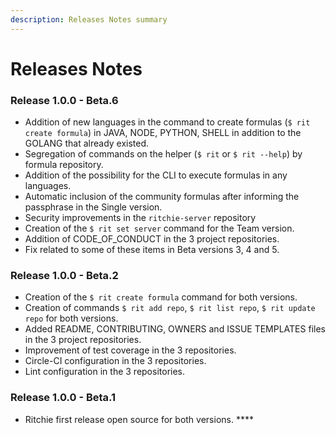 ```yaml
---
description: Releases Notes summary
---
```


# Releases Notes

### **Release 1.0.0 - Beta.6**

* Addition of new languages in the command to create formulas \(`$ rit create formula`\) in JAVA, NODE, PYTHON, SHELL in addition to the GOLANG that already existed.
* Segregation of commands on the helper \(`$ rit` or `$ rit --help`\) by formula repository.
* Addition of the possibility for the CLI to execute formulas in any languages.
* Automatic inclusion of the community formulas after informing the passphrase in the Single version.
* Security improvements in the `ritchie-server` repository
* Creation of the `$ rit set server` command for the Team version.
* Addition of CODE\_OF\_CONDUCT in the 3 project repositories.
* Fix related to some of these items in Beta versions 3, 4 and 5. 

### **Release 1.0.0 - Beta.2**

* Creation of the `$ rit create formula` command for both versions.
* Creation of commands  `$ rit add repo`, `$ rit list repo`, `$ rit update repo` for both versions.
* Added README, CONTRIBUTING, OWNERS and ISSUE TEMPLATES files in the 3 project repositories.
* Improvement of test coverage in the 3 repositories.
* Circle-CI configuration in the 3 repositories.
* Lint configuration in the 3 repositories. 

### **Release 1.0.0 - Beta.1**

* Ritchie first release open source for both versions. ****

